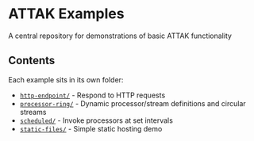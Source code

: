 # ATTAK Examples

A central repository for demonstrations of basic ATTAK functionality

## Contents

Each example sits in its own folder:

- [`http-endpoint/`](/http-endpoint/) - Respond to HTTP requests
- [`processor-ring/`](/processor-ring/) - Dynamic processor/stream definitions and circular streams
- [`scheduled/`](/scheduled/) - Invoke processors at set intervals
- [`static-files/`](/static-files/) - Simple static hosting demo